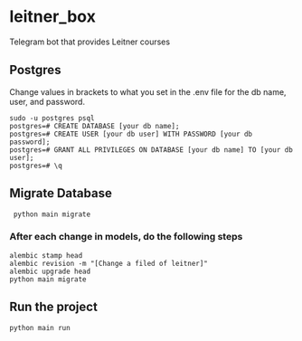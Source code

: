 # leitner_box
Telegram bot that provides Leitner courses


## Postgres
Change values in brackets to what you set in the .env file for the db name, user, and password.
```commandline
sudo -u postgres psql
postgres=# CREATE DATABASE [your db name];
postgres=# CREATE USER [your db user] WITH PASSWORD [your db password];
postgres=# GRANT ALL PRIVILEGES ON DATABASE [your db name] TO [your db user];
postgres=# \q
```

## Migrate Database
```angular2html
 python main migrate
```
### After each change in models, do the following steps 
```angular2html
alembic stamp head
alembic revision -m "[Change a filed of leitner]"
alembic upgrade head
python main migrate
```

## Run the project
```angular2html
python main run
```
